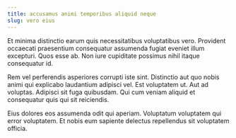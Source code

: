 ```yaml
---
title: accusamus animi temporibus aliquid neque
slug: vero eius
---
```


Et minima distinctio earum quis necessitatibus voluptatibus vero. Provident occaecati praesentium consequatur assumenda fugiat eveniet illum excepturi. Quos esse ab. Non iure cupiditate possimus nihil itaque consequatur id.

Rem vel perferendis asperiores corrupti iste sint. Distinctio aut quo nobis animi qui explicabo laudantium adipisci vel. Est voluptatem ut. Aut ad voluptas. Adipisci sit fuga quibusdam. Qui cum veniam aliquid et consequatur quis qui sit reiciendis.

Eius dolores eos assumenda odit qui aperiam. Voluptatum voluptatem qui error voluptatem. Et nobis eum sapiente delectus repellendus sit voluptatem officia.
